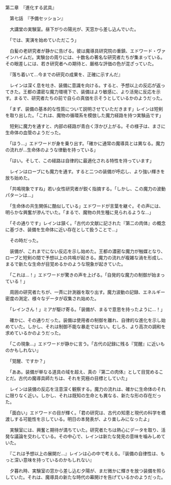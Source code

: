 第二章　『進化する武具』

　第七話　『予備セッション』

　大講堂の実験室。昼下がりの陽光が、天窓から差し込んでいた。

　「では、実演を始めていただこう」

　白髪の老研究者が静かに告げる。彼は魔導具研究院の重鎮、エドワード・ヴァインハイムだ。実験台の周りには、十数名の著名な研究者たちが集まっている。その眼差しには、若き研究者への期待と、厳格な評価の色が混ざっていた。

　『落ち着いて...今までの研究の成果を、正確に示すんだ』

　レインは深く息を吐き、装備に意識を向ける。すると、予想以上の反応が返ってきた。王都の濃密な魔力環境下で、装備はより敏感に、より活発に反応を示す。まるで、研究者たちの前で自らの真価を示そうとしているかのようだった。

　「まず、装備の基本的な性質について説明させていただきます」レインは短剣を取り出した。「これは、魔物の循環系を模倣した魔力経路を持つ実験品です」

　短剣に魔力を通すと、内部の経路が青白く浮かび上がる。その様子は、まさに生命体の血管のようだった。

　「ほう...」エドワードが身を乗り出す。「確かに通常の魔導具とは異なる。魔力の流れが...生命体のような律動を持っている」

　「はい。そして、この経路は自律的に最適化される特性を持っています」

　レインはローブにも魔力を通す。すると二つの装備が呼応し、より強い輝きを放ち始めた。

　「共鳴現象ですね」若い女性研究者が鋭く指摘する。「しかし、この魔力の波動パターンは...」

　「生命体の共生関係に酷似している」エドワードが言葉を継ぐ。その声には、明らかな興奮が滲んでいた。「まるで、魔物の共生種に見られるような...」

　「その通りです」レインは頷く。「古代の文献に記された『第二の肉体』の概念に基づき、装備を生命体に近い存在として扱うことで...」

　その時だった。

　装備が、これまでにない反応を示し始めた。王都の濃密な魔力が触媒となり、ローブと短剣の間で予想以上の共鳴が起きる。魔力の流れが複雑な渦を形成し、まるで新たな生命が目覚めるかのような現象が起きていた。

　「これは...！」エドワードが驚きの声を上げる。「自発的な魔力の制御が始まっている！」

　周囲の研究者たちが、一斉に計測器を取り出す。魔力波動の記録、エネルギー密度の測定、様々なデータが収集され始めた。

　「レインさん！」ミアが駆け寄る。「装備が、まるで意思を持ったように...！」

　確かに、その通りだった。装備は使用者の制御を離れ、自律的な進化を示し始めていた。しかし、それは制御不能な暴走ではない。むしろ、より高次の調和を求めているかのようだった。

　「この現象...」エドワードが静かに言う。「古代の記録に残る『覚醒』に近いものかもしれない」

　「覚醒、ですか？」

　「ああ。装備が単なる道具の域を超え、真の『第二の肉体』として目覚めることだ。古代の魔導具師たちは、それを究極の目標としていた」

　レインは装備の反応を注意深く観察する。魔力の流れは、確かに生命体のそれに限りなく近い。しかし、それは既知の生命とも異なる、新たな形の存在だった。

　「面白い」エドワードの目が輝く。「君の研究は、古代の知恵と現代の科学を橋渡しする可能性を示している。明日の本発表が、より楽しみになったよ」

　実験室には、興奮と期待が満ちていた。研究者たちは熱心にデータを取り、活発な議論を交わしている。その中心で、レインは新たな発見の意味を噛みしめていた。

　『これは予想以上の展開だ...』レインは心の中で考える。『装備の自律性は、もっと深い意味を持っているのかもしれない』

　夕暮れ時、実験室の窓から差し込む夕陽が、まだ微かに輝きを放つ装備を照らしていた。それは、魔導具の新たな時代の幕開けを告げているかのようだった。
